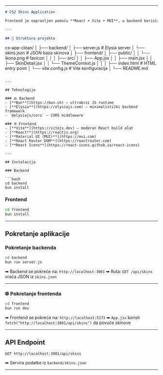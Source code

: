 
---

```markdown
# CS2 Skins Application

Frontend je napravljen pomoću **React + Vite + MUI**, a backend koristi **Bun + Elysia** za serviranje skinova iz `skins.json`.

---

## 📁 Struktura projekta

```

cs-app-clean/
│
├── backend/
│   ├── server.js              # Elysia server
│   └── skins.json             # JSON baza skinova
│
├── frontend/
│   ├── public/
│   │   └── ikona.png          # favicon
│   │
│   ├── src/
│   │   ├── App.jsx
│   │   ├── main.jsx
│   │   ├── SkinDetail.jsx
│   │   └── ThemeContext.js
│   │
│   ├── index.html             # HTML entry point
│   └── vite.config.js         # Vite konfiguracija
│
└── README.md

````

---

## Tehnologije

### 🔙 Backend
- [**Bun**](https://bun.sh) – ultrabrzi JS runtime
- [**Elysia**](https://elysiajs.com) – minimalistički backend framework
- `@elysiajs/cors` – CORS middleware

### 🌐 Frontend
- [**Vite**](https://vitejs.dev) – moderan React build alat
- [**React**](https://reactjs.org)
- [**Material UI (MUI)**](https://mui.com)
- [**React Router DOM**](https://reactrouter.com)
- [**React Icons**](https://react-icons.github.io/react-icons)

---

## Instalacija

### Backend

```bash
cd backend
bun install
````

### Frontend

```bash
cd frontend
bun install
```

---

## Pokretanje aplikacije

### Pokretanje backenda

```bash
cd backend
bun run server.js
```

➡ Backend se pokreće na: `http://localhost:3001`
➡ Ruta: `GET /api/skins` vraća JSON iz `skins.json`

---

### 🌐 Pokretanje frontenda

```bash
cd frontend
bun run dev
```

➡ Frontend se pokreće na: `http://localhost:5173`
➡ `App.jsx` koristi `fetch("http://localhost:3001/api/skins")` da povuče skinove

---

## API Endpoint

```http
GET http://localhost:3001/api/skins
```

➡ Servira podatke iz `backend/skins.json`

---


